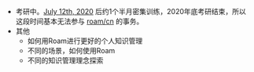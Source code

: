 - 考研中。[July 12th, 2020](<July 12th, 2020.md>) 后约1个半月密集训练，2020年底考研结束，所以这段时间基本无法参与 [roam/cn](<roam/cn.md>) 的事务。 
- 其他
    - 如何用Roam进行更好的个人知识管理
    - 不同的场景，如何使用Roam
    - 不同的知识管理理念探索
